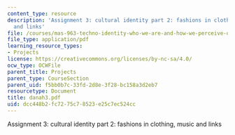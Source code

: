 ```yaml
---
content_type: resource
description: 'Assignment 3: cultural identity part 2: fashions in clothing, music
  and links'
file: /courses/mas-963-techno-identity-who-we-are-and-how-we-perceive-ourselves-and-others-spring-2002/dcc448b2fc7275c78523e25c7ec524cc_danah3.pdf
file_type: application/pdf
learning_resource_types:
- Projects
license: https://creativecommons.org/licenses/by-nc-sa/4.0/
ocw_type: OCWFile
parent_title: Projects
parent_type: CourseSection
parent_uid: f5bb0b7c-33fd-2d8e-3f28-bc158a3d2eb7
resourcetype: Document
title: danah3.pdf
uid: dcc448b2-fc72-75c7-8523-e25c7ec524cc
---
```

Assignment 3: cultural identity part 2: fashions in clothing, music and links